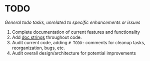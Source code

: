 # TODO

_General todo tasks, unrelated to specific enhancements or issues_

1. Complete documentation of current features and functionality
2. Add [doc strings](https://www.python.org/dev/peps/pep-0008/#documentation-strings) throughout code.
3. Audit current code, adding `# TODO:` comments for cleanup tasks, reorganization, bugs, etc.
4. Audit overall design/architecture for potential improvements
